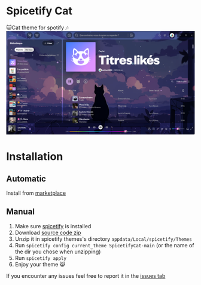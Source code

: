 # Spicetify Cat
🐱Cat theme for spotify 🎶
![image](preview.png)

# Installation
## Automatic
Install from [marketplace](https://github.com/spicetify/marketplace)

## Manual
1. Make sure [spicetify](https://spicetify.app/) is installed
2. Download [source code zip](https://github.com/Adrien5902/SpicetifyCat/archive/refs/heads/main.zip)
3. Unzip it in spicetify themes's directory `appdata/Local/spicetify/Themes`
4. Run `spicetify config current_theme SpicetifyCat-main` (or the name of the dir you chose when unzipping)
5. Run `spicetify apply`
6. Enjoy your theme 😸

If you encounter any issues feel free to report it in the [issues tab](https://github.com/Adrien5902/SpicetifyCat/issues)
